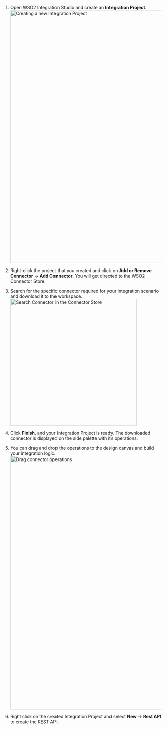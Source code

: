 1. Open WSO2 Integration Studio and create an **Integration Project**.
  <a href="../../assets/img/integrate/new-project/new-integration-project.png"><img src="../../assets/img/integrate/new-project/new-integration-project.png" title="Creating a new Integration Project" width="800" alt="Creating a new Integration Project" /></a>

2. Right-click the project that you created and click on **Add or Remove Connector** -> **Add Connector**. You will get directed to the WSO2 Connector Store.

3. Search for the specific connector required for your integration scenario and download it to the workspace.
  <a href="../../assets/img/integrate/connectors/search-connector.png"><img src="../../assets/img/integrate/connectors/search-connector.png" title="Search Connector in the Connector Store" width="400" alt="Search Connector in the Connector Store" /></a>

4. Click **Finish**, and your Integration Project is ready. The downloaded connector is displayed on the side palette with its operations. 

5. You can drag and drop the operations to the design canvas and build your integration logic.
  <a href="../../assets/img/integrate/connectors/drag-connector-operation.png"><img src="../../assets/img/integrate/connectors/drag-connector-operation.png" title="Drag connector operations" width="800" alt="Drag connector operations" /></a>
  
6. Right click on the created Integration Project and select **New** -> **Rest API** to create the REST API. 
